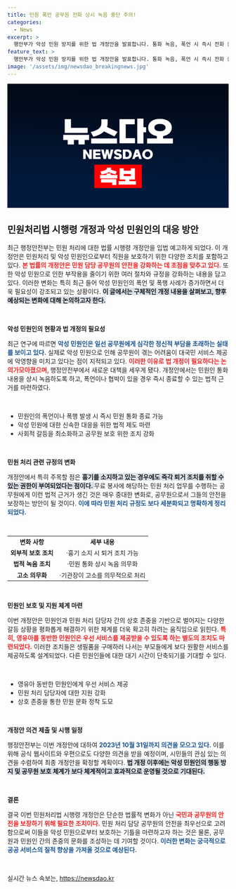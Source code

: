 ```yaml
---
title: 민원 폭언 공무원 전화 상시 녹음 중단 주의!
categories:
  - News
excerpt: >
  행안부가 악성 민원 방지를 위한 법 개정안을 발표합니다. 통화 녹음, 폭언 시 즉시 전화 종료, 위험 물체 소지 시 퇴거 조치 등이 포함되어 공무원 보호를 강화합니다. 31일까지 의견 접수를 받아 문화 개선에 나섭니다.
feature_text: >
  행안부가 악성 민원 방지를 위한 법 개정안을 발표합니다. 통화 녹음, 폭언 시 즉시 전화 종료, 위험 물체 소지 시 퇴거 조치 등이 포함되어 공무원 보호를 강화합니다. 31일까지 의견 접수를 받아 문화 개선에 나섭니다.
image: '/assets/img/newsdao_breakingnews.jpg'
---
```


<p><img src="/assets/img/newsdao_breakingnews.jpg" alt="flaretime 속보" /></p>

<h2 data-ke-size="size26">민원처리법 시행령 개정과 악성 민원인의 대응 방안</h2>

<p data-ke-size="size16">최근 행정안전부는 민원 처리에 대한 법률 시행령 개정안을 입법 예고하게 되었다. 이 개정안은 민원처리 및 악성 민원인으로부터 직원을 보호하기 위한 다양한 조치를 포함하고 있다. <b><span style="color: #ee2323;">본 법률의 개정안은 민원 담당 공무원의 안전을 강화하는 데 초점을 맞추고 있다.</span></b> 또한 악성 민원으로 인한 부작용을 줄이기 위한 여러 절차와 규정을 강화하는 내용을 담고 있다. 이러한 변화는 특히 최근 들어 악성 민원인의 폭언 및 폭행 사례가 증가하면서 더욱 필요성이 강조되고 있는 상황이다. <b><span style="background-color: #21538527;">이 글에서는 구체적인 개정 내용을 살펴보고, 향후 예상되는 변화에 대해 논의하고자 한다.</span></b></p>

<p data-ke-size="size16">&nbsp;</p>

<p><b>악성 민원인의 현황과 법 개정의 필요성</b></p>

<p data-ke-size="size16">최근 연구에 따르면 <b><span style="color: #1a5490;">악성 민원인은 일선 공무원에게 심각한 정신적 부담을 초래하는 실태를 보이고 있다.</span></b> 실제로 악성 민원으로 인해 공무원이 겪는 어려움이 대국민 서비스 제공에 악영향을 미치고 있다는 점이 지적되고 있다. <b><span style="color: #ee2323;">이러한 이유로 법 개정이 필요하다는 논의가모아졌으며, </span></b>행정안전부에서 새로운 대책을 세우게 됐다. 개정안에서는 민원인 통화 내용을 상시 녹음하도록 하고, 폭언이나 협박이 있을 경우 즉시 종료할 수 있는 법적 근거를 마련하였다.</p>

<p data-ke-size="size16">&nbsp;</p>

<ul>
  <li>민원인의 폭언이나 폭행 발생 시 즉시 민원 통화 종료 가능</li>
  <li>악성 민원에 대한 신속한 대응을 위한 법적 제도 마련</li>
  <li>사회적 갈등을 최소화하고 공무원 보호 위한 조치 강화</li>
</ul>

<p data-ke-size="size16">&nbsp;</p>

<p><b>민원 처리 관련 규정의 변화</b></p>

<p data-ke-size="size16">개정안에서 특히 주목할 점은 <b><span style="background-color: #21538527;">흉기를 소지하고 있는 경우에도 즉각 퇴거 조치를 취할 수 있는 권한이 부여되었다는 점이다. </span></b>무료 봉사에 해당하는 민원 처리 업무를 수행하는 공무원에게 이런 법적 근거가 생긴 것은 매우 중대한 변화로, 공무원으로서 그들의 안전을 보장하는 방안이 될 것이다. <b><span style="color: #1a5490;">이에 따라 민원 처리 규정도 보다 세분화되고 명확하게 정리되었다.</span></b></p>

<p data-ke-size="size16">&nbsp;</p>

<table>
  <tr>
    <td style="text-align: center; height: 17px;"><b>변화 사항</b></td>
    <td style="text-align: center; height: 17px;"><b>세부 내용</b></td>
  </tr>
  <tr>
    <td style="text-align: center; height: 17px;"><b>외부적 보호 조치</b></td>
    <td style="text-align: center; height: 17px;">·흉기 소지 시 퇴거 조치 가능</td>
  </tr>
  <tr>
    <td style="text-align: center; height: 17px;"><b>법적 녹음 조치</b></td>
    <td style="text-align: center; height: 17px;">·민원 통화 상시 녹음 의무화</td>
  </tr>
  <tr>
    <td style="text-align: center; height: 17px;"><b>고소 의무화</b></td>
    <td style="text-align: center; height: 17px;">·기관장이 고소를 의무적으로 처리</td>
  </tr>
</table>

<p data-ke-size="size16">&nbsp;</p>

<p><b>민원인 보호 및 지원 체계 마련</b></p>

<p data-ke-size="size16">이번 개정안은 민원인과 민원 처리 담당자 간의 상호 존중을 기반으로 벌어지는 다양한 갈등 상황을 평화롭게 해결하기 위한 체계를 더욱 확고히 하려는 움직임으로 읽힌다. <b><span style="color: #ee2323;">특히, 영유아를 동반한 민원인은 우선 서비스를 제공받을 수 있도록 하는 별도의 조치도 마련되었다.</span></b> 이러한 조치들은 생필품을 구매하러 나서는 부모들에게 보다 원활한 서비스를 제공하도록 설계되었다. 다른 민원인들에 대한 대기 시간이 단축되기를 기대할 수 있다.</p>

<p data-ke-size="size16">&nbsp;</p>

<ul>
  <li>영유아 동반한 민원인에게 우선 서비스 제공</li>
  <li>민원 처리 담당자에 대한 지원 강화</li>
  <li>상호 존중을 통한 민원 문화 정착 도모</li>
</ul>

<p data-ke-size="size16">&nbsp;</p>

<p><b>개정안 의견 제출 및 시행 일정</b></p>

<p data-ke-size="size16">행정안전부는 이번 개정안에 대하여 <b><span style="color: #1a5490;">2023년 10월 31일까지 의견을 모으고 있다.</span></b> 이를 위해 공식 웹사이트와 우편으로도 다양한 의견을 받을 예정이며, 시민들의 관심 있는 의견을 수렴하여 최종 개정안을 확정할 계획이다. <b><span style="background-color: #21538527;">법 개정 이후에는 악성 민원인의 행동 방지 및 공무원 보호 체계가 보다 체계적이고 효과적으로 운영될 것으로 기대된다. </span></b></p>

<p data-ke-size="size16">&nbsp;</p>

<p><b>결론</b></p>

<p data-ke-size="size16">결국 이번 민원처리법 시행령 개정안은 단순한 법률적 변화가 아닌 <b><span style="color: #ee2323;">국민과 공무원의 안전을 보장하기 위해 필요한 조치이다.</span></b> 민원 처리 담당 공무원의 안전을 최우선으로 고려함으로써 이들을 악성 민원으로부터 보호하는 기틀을 마련하고자 하는 것은 물론, 공무원과 민원인 간의 존중의 문화를 조성하는 데 기여할 것이다. <b><span style="color: #1a5490;">이러한 변화는 궁극적으로 공공 서비스의 질적 향상을 가져올 것으로 예상된다.</span></b></p>

<p data-ke-size="size16">&nbsp;</p>
실시간 뉴스 속보는, <a href="https://newsdao.kr" rel="dofollow">https://newsdao.kr</a>


